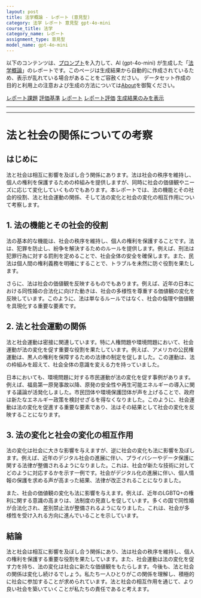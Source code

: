 ```yaml
---
layout: post
title: 法学概論 - レポート (意見型)
category: 法学 レポート 意見型 gpt-4o-mini
course_title: 法学
category_name: レポート
assignment_type: 意見型
model_name: gpt-4o-mini
---
```


以下のコンテンツは、[プロンプト](http://127.0.0.1:8000/generated/法学/gpt-4o-mini/prompt_レポート-意見型.md)を入力して、AI (gpt-4o-mini) が生成した「[法学概論](/contents/法学/)」のレポートです。このページは生成結果から自動的に作成されているため、表示が乱れている場合があることをご容赦ください。
データセット作成の目的と利用上の注意および生成の方法については[About](/About)を御覧ください。

[レポート課題](../レポート課題-意見型)
[評価基準](../評価基準-意見型)
[レポート](../レポート-意見型)
[レポート評価](../レポート評価-意見型)
[生成結果のみを表示](http://127.0.0.1:8000/generated/法学/gpt-4o-mini/レポート-意見型.md)
  

***
***
  
# 法と社会の関係についての考察

## はじめに

法と社会は相互に影響を及ぼし合う関係にあります。法は社会の秩序を維持し、個人の権利を保護するための枠組みを提供しますが、同時に社会の価値観やニーズに応じて変化していくものでもあります。本レポートでは、法の機能とその社会的役割、法と社会運動の関係、そして法の変化と社会の変化の相互作用について考察します。

## 1. 法の機能とその社会的役割

法の基本的な機能は、社会の秩序を維持し、個人の権利を保護することです。法は、犯罪を防止し、紛争を解決するためのルールを提供します。例えば、刑法は犯罪行為に対する罰則を定めることで、社会全体の安全を確保します。また、民法は個人間の権利義務を明確にすることで、トラブルを未然に防ぐ役割を果たします。

さらに、法は社会の価値観を反映するものでもあります。例えば、近年の日本における同性婚の合法化に向けた動きは、社会の多様性を尊重する価値観の変化を反映しています。このように、法は単なるルールではなく、社会の倫理や価値観を具現化する重要な要素です。

## 2. 法と社会運動の関係

法と社会運動は密接に関連しています。特に人権問題や環境問題において、社会運動が法の変化を促す重要な役割を果たしています。例えば、アメリカの公民権運動は、黒人の権利を保障するための法律の制定を促しました。この運動は、法の枠組みを超えて、社会全体の意識を変える力を持っていました。

日本においても、環境問題に対する市民運動が法の変化を促す事例があります。例えば、福島第一原発事故以降、原発の安全性や再生可能エネルギーの導入に関する議論が活発化しました。市民団体や環境保護団体が声を上げることで、政府は新たなエネルギー政策を検討せざるを得なくなりました。このように、社会運動は法の変化を促進する重要な要素であり、法はその結果として社会の変化を反映することになります。

## 3. 法の変化と社会の変化の相互作用

法の変化は社会に大きな影響を与えますが、逆に社会の変化も法に影響を及ぼします。例えば、近年のデジタル社会の進展に伴い、プライバシーやデータ保護に関する法律が整備されるようになりました。これは、社会が新たな技術に対してどのように対応するかを示す一例です。社会がデジタル化の進展に伴い、個人情報の保護を求める声が高まった結果、法律が改正されることになりました。

また、社会の価値観の変化も法に影響を与えます。例えば、近年のLGBTQ+の権利に関する意識の高まりは、法制度の見直しを促しています。多くの国で同性婚が合法化され、差別禁止法が整備されるようになりました。これは、社会が多様性を受け入れる方向に進んでいることを示しています。

## 結論

法と社会は相互に影響を及ぼし合う関係にあり、法は社会の秩序を維持し、個人の権利を保護する重要な役割を果たしています。また、社会運動は法の変化を促す力を持ち、法の変化は社会に新たな価値観をもたらします。今後も、法と社会の関係は変化し続けるでしょう。私たち一人ひとりがこの関係を理解し、積極的に社会に参加することが求められています。法と社会の相互作用を通じて、より良い社会を築いていくことが私たちの責任であると考えます。
